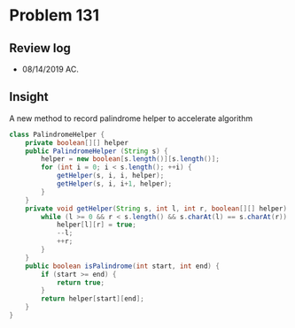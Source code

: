 # Problem 131
## Review log
+ 08/14/2019 AC. 

## Insight
A new method to record palindrome helper to accelerate algorithm
```java
class PalindromeHelper {
    private boolean[][] helper
    public PalindromeHelper (String s) {
        helper = new boolean[s.length()][s.length()];
        for (int i = 0; i < s.length(); ++i) {
            getHelper(s, i, i, helper);
            getHelper(s, i, i+1, helper);
        }
    }
    private void getHelper(String s, int l, int r, boolean[][] helper) {
        while (l >= 0 && r < s.length() && s.charAt(l) == s.charAt(r)) {
            helper[l][r] = true;
            --l;
            ++r;
        }
    }
    public boolean isPalindrome(int start, int end) {
        if (start >= end) {
            return true;
        }
        return helper[start][end];
    }
}
